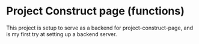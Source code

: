 # Project Construct page (functions)

This project is setup to serve as a backend for project-construct-page, and is my first try at setting up a backend server.
